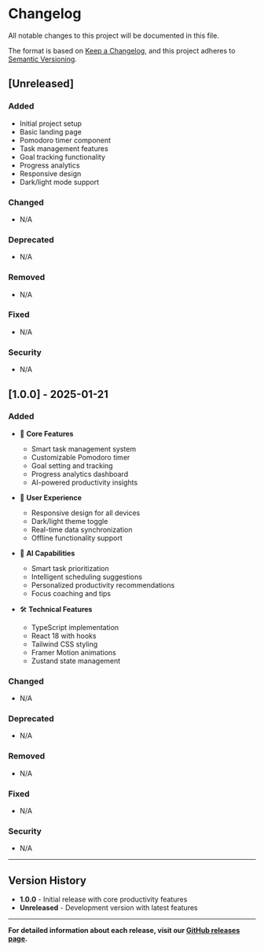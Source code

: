 # Changelog

All notable changes to this project will be documented in this file.

The format is based on [Keep a Changelog](https://keepachangelog.com/en/1.0.0/),
and this project adheres to [Semantic Versioning](https://semver.org/spec/v2.0.0.html).

## [Unreleased]

### Added
- Initial project setup
- Basic landing page
- Pomodoro timer component
- Task management features
- Goal tracking functionality
- Progress analytics
- Responsive design
- Dark/light mode support

### Changed
- N/A

### Deprecated
- N/A

### Removed
- N/A

### Fixed
- N/A

### Security
- N/A

## [1.0.0] - 2025-01-21

### Added
- 🎯 **Core Features**
  - Smart task management system
  - Customizable Pomodoro timer
  - Goal setting and tracking
  - Progress analytics dashboard
  - AI-powered productivity insights

- 📱 **User Experience**
  - Responsive design for all devices
  - Dark/light theme toggle
  - Real-time data synchronization
  - Offline functionality support

- 🤖 **AI Capabilities**
  - Smart task prioritization
  - Intelligent scheduling suggestions
  - Personalized productivity recommendations
  - Focus coaching and tips

- 🛠️ **Technical Features**
  - TypeScript implementation
  - React 18 with hooks
  - Tailwind CSS styling
  - Framer Motion animations
  - Zustand state management

### Changed
- N/A

### Deprecated
- N/A

### Removed
- N/A

### Fixed
- N/A

### Security
- N/A

---

## Version History

- **1.0.0** - Initial release with core productivity features
- **Unreleased** - Development version with latest features

---

**For detailed information about each release, visit our [GitHub releases page](https://github.com/nasserhaji/nogital-focus/releases).** 